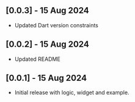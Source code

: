 ## [0.0.3] - 15 Aug 2024

* Updated Dart version constraints

## [0.0.2] - 15 Aug 2024

* Updated README

## [0.0.1] - 15 Aug 2024

* Initial release with logic, widget and example.
